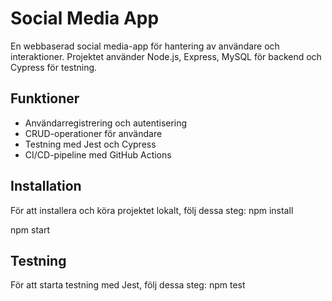 # Social Media App

En webbaserad social media-app för hantering av användare och interaktioner. Projektet använder Node.js, Express, MySQL för backend och Cypress för testning.

## Funktioner

- Användarregistrering och autentisering
- CRUD-operationer för användare
- Testning med Jest och Cypress
- CI/CD-pipeline med GitHub Actions

## Installation

För att installera och köra projektet lokalt, följ dessa steg:
npm install

npm start

## Testning
För att starta testning med Jest, följ dessa steg:
npm test
